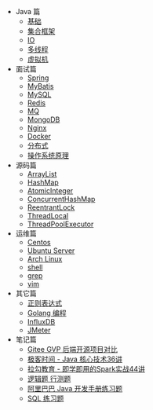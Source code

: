 * Java 篇
    * [基础](./docs/Java%20基础.md)
    * [集合框架](./docs/Java%20集合框架.md)
    * [IO](./docs/Java%20IO.md)
    * [多线程](./docs/Java%20多线程.md)
    * [虚拟机](./docs/Java%20虚拟机.md)
* 面试篇
    * [Spring](./docs/面试题%20-%20Spring.md)
    * [MyBatis](./docs/面试题%20-%20MyBatis.md)
    * [MySQL](./docs/面试题%20-%20MySQL.md)
    * [Redis](./docs/面试题%20-%20Redis.md)
    * [MQ](./docs/面试题%20-%20MQ.md)
    * [MongoDB](./docs/面试题%20-%20MongoDB.md)
    * [Nginx](./docs/面试题%20-%20Nginx.md)
    * [Docker](./docs/面试题%20-%20Docker.md)
    * [分布式](./docs/面试题%20-%20分布式.md)
    * [操作系统原理](./docs/面试题%20-%20操作系统.md)
* 源码篇
    * [ArrayList](./docs/源码分析原理篇%20-%20ArrayList.md)
    * [HashMap](./docs/源码分析原理篇%20-%20HashMap.md)
    * [AtomicInteger](./docs/源码分析原理篇%20-%20AtomicInteger.md)
    * [ConcurrentHashMap](./docs/源码分析原理篇%20-%20ConcurrentHashMap.md)
    * [ReentrantLock](./docs/源码分析原理篇%20-%20ReentrantLock.md)
    * [ThreadLocal](./docs/源码分析原理篇%20-%20ThreadLocal.md)
    * [ThreadPoolExecutor](./docs/源码分析原理篇%20-%20ThreadPoolExecutor.md)
* 运维篇
    * [Centos](./docs/运维笔记%20-%20Centos.md)
    * [Ubuntu Server](./docs/运维笔记%20-%20Ubuntu%20Server.md)
    * [Arch Linux](./docs/运维笔记%20-%20Arch%20Linux.md)
    * [shell](./docs/Linux-shell.md)
    * [grep](./docs/Linux-grep.md)
    * [vim](./docs/Linux-vim.md)
* 其它篇
    * [正则表达式](./docs/正则表达式.md)
    * [Golang 编程](./docs/Golang%20编程.md)
    * [InfluxDB](./docs/InfluxDB.md)
    * [JMeter](./docs/JMeter.md)
* 笔记篇
    * [Gitee GVP 后端开源项目对比](./docs/Gitee%20GVP%20后端开源项目对比.md)
    * [极客时间 - Java 核心技术36讲](./docs/极客时间%20-%20Java%20核心技术36讲.md)
    * [拉勾教育 - 即学即用的Spark实战44讲](./docs/拉勾教育%20-%20即学即用的Spark实战44讲.md)
    * [逻辑题 行测题](./docs/逻辑题%20行测题.md)
    * [阿里巴巴 Java 开发手册练习题](./docs/Java%20开发手册练习题.md)
    * [SQL 练习题](./docs/SQL%20练习题.md)
